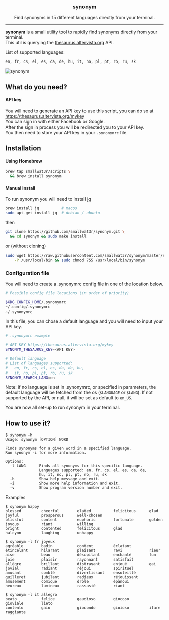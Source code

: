 <h3 align="center">synonym</h3>
<p align="center">Find synonyms in 15 different languages directly from your terminal.</p>

---

**synonym** is a small utility tool to rapidly find synonyms directly
from your terminal.  
This util is querying the [thesaurus.altervista.org](https://thesaurus.altervista.org)
API.  

List of supported languages: 
```
en, fr, cs, el, es, da, de, hu, it, no, pl, pt, ro, ru, sk
```

![synonym](https://i.imgur.com/isHkYO0.png)  

## What do you need?

#### API key
You will need to generate an API key to use this script, you can do so
at https://thesaurus.altervista.org/mykey  
You can sign in with either Facebook or Google.  
After the sign in process you will be redirected you to your API key.  
You then need to store your API key in your `.synonymrc` file.  

## Installation

#### Using Homebrew  

```sh
brew tap smallwat3r/scripts \
  && brew install synonym
```

#### Manual install

To run synonym you will need to install 
[jq](https://stedolan.github.io/jq/download) 
```sh
brew install jq          # macos
sudo apt-get install jq  # debian / ubuntu
```

then
```sh
git clone https://github.com/smallwat3r/synonym.git \
  && cd synonym && sudo make install
```
or (without cloning)  
```sh
sudo wget https://raw.githubusercontent.com/smallwat3r/synonym/master/synonym \
    -P /usr/local/bin && sudo chmod 755 /usr/local/bin/synonym
```

### Configuration file

You will need to create a .synonymrc config file in one of the 
location below.  
```sh
# Possible config file locations (in order of priority)

$XDG_CONFIG_HOME/.synonymrc
~/.config/.synonymrc
~/.synonymrc
```

In this file, you can chose a default language and you will need to 
input your API key.

```sh
# .synonymrc example

# API KEY https://thesaurus.altervista.org/mykey
SYNONYM_THESAURUS_KEY=<API KEY>

# Default language
# List of languages supported:
#   en, fr, cs, el, es, da, de, hu,
#   it, no, pl, pt, ro, ru, sk
SYNONYM_SEARCH_LANG=en
```
Note: if no language is set in .synonymrc, or specified in parameters,
the default language will be fetched from the os (`$LANGUAGE` or
`$LANG`). If not supported by the API, or null, it will be set as
default to `en_US`.  

You are now all set-up to run synonym in your terminal.  

## How to use it?

```console
$ synonym -h
Usage: synonym [OPTION] WORD

Finds synonyms for a given word in a specified language.
Run synonym -i for more information.

Options:
  -l LANG      Finds all synonyms for this specific language.
               Languages supported: en, fr, cs, el, es, da, de,
               hu, it, no, pl, pt, ro, ru, sk
  -h           Show help message and exit.
  -i           Show more help information and exit.
  -v           Show program version number and exit.
```

Examples  

```console
$ synonym happy
blessed         cheerful        elated          felicitous      glad            joyful          prosperous      well-chosen
blissful        content         euphoric        fortunate       golden          joyous          riant           willing 
bright          contented       felicitous      glad            halcyon         laughing        unhappy 

$ synonym -l fr joyeux
agréable        badin           content         éclatant        étincelant      hilarant        plaisant        ravi            rieur
aise            beau            désopilant      enchanté        fun             joie            plaisir         rayonnant       satisfait
allègre         brillant        distrayant      enjoué          gai             jovial          radiant         réjoui          spirituel
amusant         comblé          divertissant    ensoleillé      guilleret       jubilant        radieux         réjouissant
amusement       comique         drôle           épanoui         heureux         lumineux        rassasié        riant

$ synonym -l it allegro 
beato           felice          gaudioso        giocoso         gioviale        lieto
contento        gaio            giocondo        gioioso         ilare           raggiante
```
